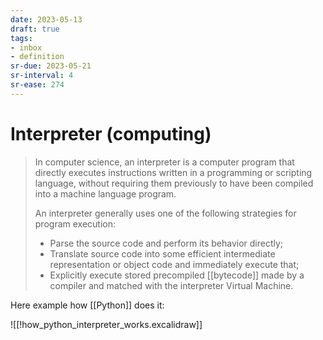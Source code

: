 ```yaml
---
date: 2023-05-13
draft: true
tags:
- inbox
- definition
sr-due: 2023-05-21
sr-interval: 4
sr-ease: 274
---
```


# Interpreter (computing)

> In computer science, an interpreter is a computer program that directly
> executes instructions written in a programming or scripting language, without
> requiring them previously to have been compiled into a machine language
> program.
>
> An interpreter generally uses one of the following strategies for program
> execution:
>
> - Parse the source code and perform its behavior directly;
> - Translate source code into some efficient intermediate representation or
>   object code and immediately execute that;
> - Explicitly execute stored precompiled [[bytecode]] made by a compiler and
>   matched with the interpreter Virtual Machine.

Here example how [[Python]] does it:

![[!how_python_interpreter_works.excalidraw]]
